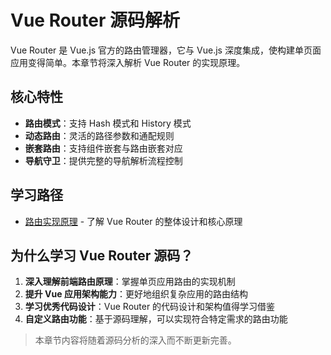 # Vue Router 源码解析

Vue Router 是 Vue.js 官方的路由管理器，它与 Vue.js 深度集成，使构建单页面应用变得简单。本章节将深入解析 Vue Router 的实现原理。

## 核心特性

- **路由模式**：支持 Hash 模式和 History 模式
- **动态路由**：灵活的路径参数和通配规则
- **嵌套路由**：支持组件嵌套与路由嵌套对应
- **导航守卫**：提供完整的导航解析流程控制

## 学习路径

- [路由实现原理](/ecosystem/vue-router/principles) - 了解 Vue Router 的整体设计和核心原理

## 为什么学习 Vue Router 源码？

1. **深入理解前端路由原理**：掌握单页应用路由的实现机制
2. **提升 Vue 应用架构能力**：更好地组织复杂应用的路由结构
3. **学习优秀代码设计**：Vue Router 的代码设计和架构值得学习借鉴
4. **自定义路由功能**：基于源码理解，可以实现符合特定需求的路由功能

> 本章节内容将随着源码分析的深入而不断更新完善。
